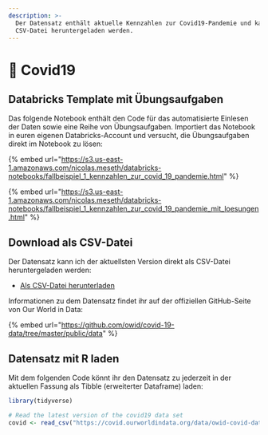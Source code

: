 ```yaml
---
description: >-
  Der Datensatz enthält aktuelle Kennzahlen zur Covid19-Pandemie und kann als
  CSV-Datei heruntergeladen werden.
---
```


# 📂 Covid19

## Databricks Template mit Übungsaufgaben

Das folgende Notebook enthält den Code für das automatisierte Einlesen der Daten sowie eine Reihe von Übungsaufgaben. Importiert das Notebook in euren eigenen Databricks-Account und versucht, die Übungsaufgaben direkt im Notebook zu lösen:

{% embed url="https://s3.us-east-1.amazonaws.com/nicolas.meseth/databricks-notebooks/fallbeispiel_1_kennzahlen_zur_covid_19_pandemie.html" %}

{% embed url="https://s3.us-east-1.amazonaws.com/nicolas.meseth/databricks-notebooks/fallbeispiel_1_kennzahlen_zur_covid_19_pandemie_mit_loesungen.html" %}

## Download als CSV-Datei

Der Datensatz kann ich der aktuellsten Version direkt als CSV-Datei heruntergeladen werden:

* [Als CSV-Datei herunterladen](https://covid.ourworldindata.org/data/owid-covid-data.csv)

Informationen zu dem Datensatz findet ihr auf der offiziellen GitHub-Seite von Our World in Data:

{% embed url="https://github.com/owid/covid-19-data/tree/master/public/data" %}

## Datensatz mit R laden

Mit dem folgenden Code könnt ihr den Datensatz zu jederzeit in der aktuellen Fassung als Tibble (erweiterter Dataframe) laden:

```r
library(tidyverse)

# Read the latest version of the covid19 data set
covid <- read_csv("https://covid.ourworldindata.org/data/owid-covid-data.csv")
```
